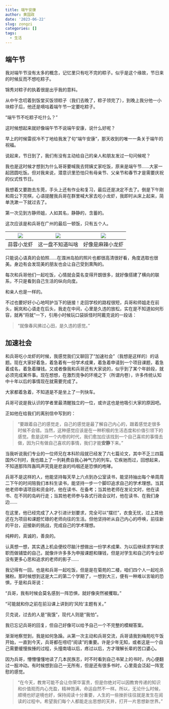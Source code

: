 ```yaml
---
title: 端午安康
author: 黄国政
date: '2023-06-22'
slug: zongzi
categories: []
tags:
  - 生活
---
```


<!--more-->

## 端午节

我对端午节没有太多的概念，记忆里只有吃不完的粽子。似乎是这个缘故，节日来的时候反而不想吃粽子。

锦秀对粽子的执着很是出乎我的意料。

从中午念叨着到饭堂买饭领粽子（我们去晚了，粽子领完了），到晚上我分他一小块粽子后，他还是嘀咕着端午节一定要吃粽子。

“端午节不吃粽子吃什么？”

这时候想起来就好像端午节不说端午安康，说什么好呢？

早上的时候雷叔冷不丁地给我发了句“端午安康”，那天收到的唯一一条关于端午的祝福。

说起来，节日到了，我们有没有主动给自己的亲人和朋友发过一句问候呢？

我也是这时候才想到为什么哥哥要喊我去锷姨丈家吃饭，原来是端午节……大家一起团圆吃饭。但对我来说，潜意识里恐怕只有母亲节、父亲节和春节才是需要庆祝的仪式性节日。

我想着又要跑去东莞，手头上还有作业和复习，最后还是决定不去了。倒是下午刚和周公下完棋，心语提醒我兵哥在群里喊大家去吃小龙虾，我即时从床上起来，简单洗漱一下就过去了。

第一次见到方静师姐，人如其名，静静的，含蓄的。

这次应该是和兵哥在广州的最后一顿饭，只有五个人。

|![](/images/posts/2023/06/06-22-xiao-long-xia.jpg)|![](/images/posts/2023/06/06-22-xiao-long-xia3.jpg)|![](/images/posts/2023/06/06-22-xiao-long-xia2.jpg)|
|:-:|:-:|:-:|
|蒜蓉小龙虾|这一盘不知道叫啥|好像是麻辣小龙虾|

只能说心语真的会拍照……在涠洲岛拍的照片也都很高清很好看，角度选取也很美。身边有会发现美的朋友也会让自己受到熏陶的。

每次和兵哥他们一起吃饭，心情就会莫名变得开朗很多，就好像搭建了横向的联系，不只是看到自己生活的纵向向度。

和亲人也是一样的。

不过也要好好小心地呵护当下的链接！走回学校的路程很短，兵哥和师姐走在前头，婉岚和心语走在后头，我走在中间，心里是久违的放松，实在是不知道如何形容，就再“将就”一下，引用小时候玩口袋妖怪时阿戴克说的一段话：

> “就像春风拂过心田，是久违的感觉。”

## 加速社会

和兵哥吃小龙虾的时候，我感觉我们又聊回了“加速社会”（我想是这样的）的话题。现在大家好着急，着急着有一份学术成果，着急着申请到一个项目课题，着急着成名，着急着赚钱。又或者像我和兵哥还有大家说的，似乎到了某个年龄段，就必须完成某件事。现在想想，在激烈竞争的环境之下（所谓内卷），许多传统认知中十年以后的事情现在就需要完成了。

大家都着急着，不知道是不是坐上了一列快车。

兵哥可说是我认识的学者里最清醒独立的一位，或许这也是他吸引大家的原因吧。

正如他在给我们的离别信中写到的：

> “要跟着自己的感觉走，自己的感觉是最了解自己内心的，跟着感觉走很多时候不会错。当然，这种感觉应该是在一种积极的生活态度和价值引领下的感觉。愈是这样一个内卷的时代，我们愈加应该找到一个自己喜欢的事情去做，因为只有做自己喜欢的事情，我们才能**安静**下来。”

当我听说我们专业的一位师兄在本科阶段就已经发了六七篇论文，其中不乏三四篇国外C刊时，我也踏上了一列耗费自我心神气力的列车。它疾驰而过，回想起来，不知道那阵阵轰鸣声究竟是悲哀的呜咽还是恐惧的咆哮。

兵哥不是这样的人，他能坚持每天早上六点到办公室读书，能坚持抽出每个单周周二下午的时间陪我们本科生读书，能坚持一步一个脚印追求自己的学术理想。当其他老师申请项目和资金时，他在读书、在备考；当其他老师在发论文时，他在读书、在不同的岛屿行走；当其他老师参与各式行政会议时，他在读书、在我们身边……

在这里，他已经完成了人才引进计划要求，完全可以“摆烂”，衣食无忧，过上其他还在为项目和课题忙碌的老师向往的生活。但他坚持听从自己内心的呼唤，前往新的平台，迎接新的挑战，完成自己的学术理想。

纯粹的，真诚的，善良的。

认真想一想，其实遇上机会便绞尽脑汁想做出一份学术成果、为以后继续求学和求职而做铺垫的自己，就像许许多多为申报课题和赚钱，但是对学生和自己的专业却没有更多心思和追求的老师的影子……

我记得有一回，也是和兵哥一起吃饭，但是是在菊苑的二楼，咱们四个人一起吃杀猪粉。那时候想到这是大二的第二个学期了，一想到大三，便有一种难以言喻的恐惧，于是和兵哥说：

“兵哥，我有时候会莫名感到一阵恐惧，就好像突然被攫取。”

“可能就和你之前在前沿课上讲到的‘风险’主题有关。”

贝克说，过去的人是“我饿”，现代人则是“我怕”。

我已忘记兵哥的回复，但自己好像可以给予自己一个不完整的模糊答案。

渐渐地察觉到，我是如何急躁。从第一次主动和兵哥交流，兵哥请我到梅苑吃午饭开始，一直到今天，兵哥都在唠叨“阅读”的重要。许是少年无知，或者这是一个自己需要缓慢挨捶的过程，头撞南墙以后，疼过以后，方才理解长辈的苦口婆心。

因为兵哥，懵懵懂懂地读了几本民族志，时不时看到自己书架上的书时，内心便翻过一股冲动。有时候想到自己一无所有，但是还有很多书时，心里竟会泛起一阵宽慰的感觉。

> “在今天，教育可能不会让你荣华富贵，但是你绝对可以因教育传递的知识和价值观而内心充盈，精神饱满，命运自然不一样。所以，无论什么时候，顺境也好逆境也好，保持阅读十分重要，人生的一些挫折往往就是发生在阅读的过程中。希望我们每个人都能走出思想的天井，打开一片思想新世界。”